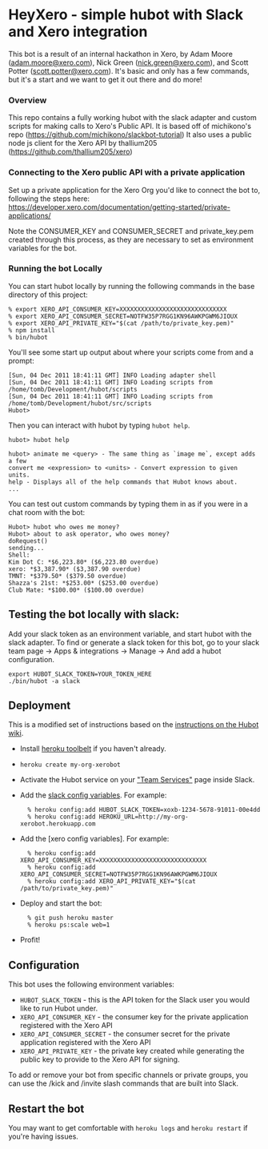 # HeyXero - simple hubot with Slack and Xero integration

This bot is a result of an internal hackathon in Xero, by Adam Moore (adam.moore@xero.com), Nick Green (nick.green@xero.com), and Scott Potter (scott.potter@xero.com).
It's basic and only has a few commands, but it's a start and we want to get it out there and do more!

### Overview

This repo contains a fully working hubot with the slack adapter and custom scripts for making calls to Xero's Public API.
It is based off of michikono's repo (https://github.com/michikono/slackbot-tutorial)
It also uses a public node js client for the Xero API by thallium205 (https://github.com/thallium205/xero)


### Connecting to the Xero public API with a private application

Set up a private application for the Xero Org you'd like to connect the bot to, following the steps here:
https://developer.xero.com/documentation/getting-started/private-applications/

Note the CONSUMER_KEY and CONSUMER_SECRET and private_key.pem created through this process, as they are necessary to set as environment variables for the bot.

### Running the bot Locally

You can start hubot locally by running the following commands in the base directory of this project:

    % export XERO_API_CONSUMER_KEY=XXXXXXXXXXXXXXXXXXXXXXXXXXXXXX
    % export XERO_API_CONSUMER_SECRET=NOTFW35P7RGG1KN96AWKPGWM6JIOUX
    % export XERO_API_PRIVATE_KEY="$(cat /path/to/private_key.pem)"
    % npm install
    % bin/hubot

You'll see some start up output about where your scripts come from and a
prompt:

    [Sun, 04 Dec 2011 18:41:11 GMT] INFO Loading adapter shell
    [Sun, 04 Dec 2011 18:41:11 GMT] INFO Loading scripts from /home/tomb/Development/hubot/scripts
    [Sun, 04 Dec 2011 18:41:11 GMT] INFO Loading scripts from /home/tomb/Development/hubot/src/scripts
    Hubot>

Then you can interact with hubot by typing `hubot help`.

    hubot> hubot help

    hubot> animate me <query> - The same thing as `image me`, except adds a few
    convert me <expression> to <units> - Convert expression to given units.
    help - Displays all of the help commands that Hubot knows about.
    ...

You can test out custom commands by typing them in as if you were in a chat room with the bot:

    Hubot> hubot who owes me money?
    Hubot> about to ask operator, who owes money?
    doRequest()
    sending...
    Shell: 
    Kim Dot C: *$6,223.80* ($6,223.80 overdue)
    xero: *$3,387.90* ($3,387.90 overdue)
    TMNT: *$379.50* ($379.50 overdue)
    Shazza's 21st: *$253.00* ($253.00 overdue)
    Club Mate: *$100.00* ($100.00 overdue)

## Testing the bot locally with slack:

Add your slack token as an environment variable, and start hubot with the slack adapter. To find or generate a slack token for this bot, go to your slack team page -> Apps & integrations -> Manage -> And add a hubot configuration. 
  
    export HUBOT_SLACK_TOKEN=YOUR_TOKEN_HERE
    ./bin/hubot -a slack
    
## Deployment

This is a modified set of instructions based on the [instructions on the Hubot wiki](https://github.com/github/hubot/blob/master/docs/deploying/heroku.md).

- Install [heroku toolbelt](https://toolbelt.heroku.com/) if you haven't already.
- `heroku create my-org-xerobot`
- Activate the Hubot service on your ["Team Services"](http://my.slack.com/services/new/hubot) page inside Slack.
- Add the [slack config variables](#adapter-configuration). For example:

        % heroku config:add HUBOT_SLACK_TOKEN=xoxb-1234-5678-91011-00e4dd
        % heroku config:add HEROKU_URL=http://my-org-xerobot.herokuapp.com

- Add the [xero config variables]. For example:

        % heroku config:add XERO_API_CONSUMER_KEY=XXXXXXXXXXXXXXXXXXXXXXXXXXXXXX
        % heroku config:add XERO_API_CONSUMER_SECRET=NOTFW35P7RGG1KN96AWKPGWM6JIOUX
        % heroku config:add XERO_API_PRIVATE_KEY="$(cat /path/to/private_key.pem)"

- Deploy and start the bot:

        % git push heroku master
        % heroku ps:scale web=1

- Profit!

## Configuration

This bot uses the following environment variables:

 - `HUBOT_SLACK_TOKEN` - this is the API token for the Slack user you would like to run Hubot under.
 - `XERO_API_CONSUMER_KEY` - the consumer key for the private application registered with the Xero API
 - `XERO_API_CONSUMER_SECRET` - the consumer secret for the private application registered with the Xero API
 - `XERO_API_PRIVATE_KEY` - the private key created while generating the public key to provide to the Xero API for signing.

To add or remove your bot from specific channels or private groups, you can use the /kick and /invite slash commands that are built into Slack.

## Restart the bot

You may want to get comfortable with `heroku logs` and `heroku restart`
if you're having issues.
